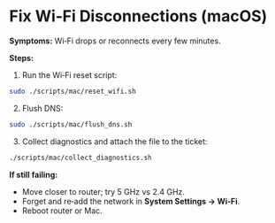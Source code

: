 # Fix Wi‑Fi Disconnections (macOS)

**Symptoms:** Wi‑Fi drops or reconnects every few minutes.

**Steps:**
1) Run the Wi‑Fi reset script:
```bash
sudo ./scripts/mac/reset_wifi.sh
```
2) Flush DNS:
```bash
sudo ./scripts/mac/flush_dns.sh
```
3) Collect diagnostics and attach the file to the ticket:
```bash
./scripts/mac/collect_diagnostics.sh
```

**If still failing:**
- Move closer to router; try 5 GHz vs 2.4 GHz.
- Forget and re‑add the network in **System Settings → Wi‑Fi**.
- Reboot router or Mac.
